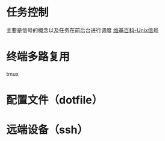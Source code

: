 # 任务控制
主要是信号的概念以及任务在前后台进行调度
[维基百科-Unix信号](https://zh.wikipedia.org/wiki/Unix%E4%BF%A1%E5%8F%B7)
# 终端多路复用
tmux

# 配置文件（dotfile）

# 远端设备（ssh）
